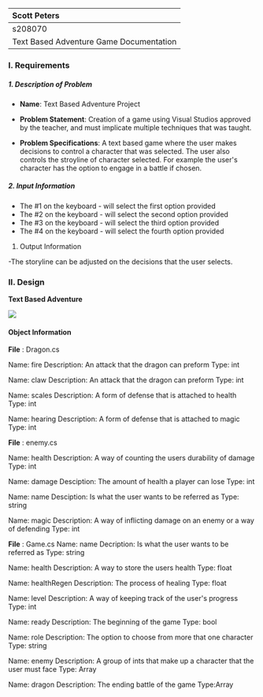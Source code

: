 | Scott Peters|
| :---              |
| s208070     |
| Text Based Adventure Game Documentation |

### I. Requirements

##### 1. Description of Problem

- **Name**: Text Based Adventure Project

- **Problem Statement**: Creation of a game using Visual Studios approved by the teacher, and must implicate multiple techniques that was taught.

- **Problem Specifications**: A text based game where the user makes decisions to control a character that was selected. The user also controls the stroyline of character selected. For example the user's character has the option to engage in a battle if chosen.

##### 2. Input Information

- The #1 on the keyboard - will select the first option provided
- The #2 on the keyboard - will select the second option provided
- The #3 on the keyboard - will select the third option provided
- The #4 on the keyboard - will select the fourth option provided

1. Output Information
 
-The storyline can be adjusted on the decisions that the user selects.

### II. Design

**Text Based Adventure**

<img src="Images/TextGameImage">


#### Object Information

**File** : Dragon.cs

Name: fire
Description: An attack that the dragon can preform
Type: int

Name: claw
Description: An attack that the dragon can preform
Type: int

Name: scales
Description: A form of defense that is attached to health
Type: int

Name: hearing
Description: A form of defense that is attached to magic
Type: int

**File** : enemy.cs

Name: health
Description: A way of counting the users durability of damage
Type: int

Name: damage
Desciption: The amount of health a player can lose
Type: int

Name: name
Desciption: Is what the user wants to be referred as
Type: string

Name: magic
Description: A way of inflicting damage on an enemy or a way of defending
Type: int

**File** : Game.cs
Name: name
Decription: Is what the user wants to be referred as
Type: string

Name: health
Description: A way to store the users health
Type: float

Name: healthRegen
Description: The process of healing
Type: float

Name: level
Description: A way of keeping track of the user's progress
Type: int

Name: ready
Description: The beginning of the game
Type: bool

Name: role
Description: The option to choose from more that one character
Type: string

Name: enemy
Description: A group of ints that make up a character that the user must face
Type: Array

Name: dragon
Description: The ending battle of the game
Type:Array








